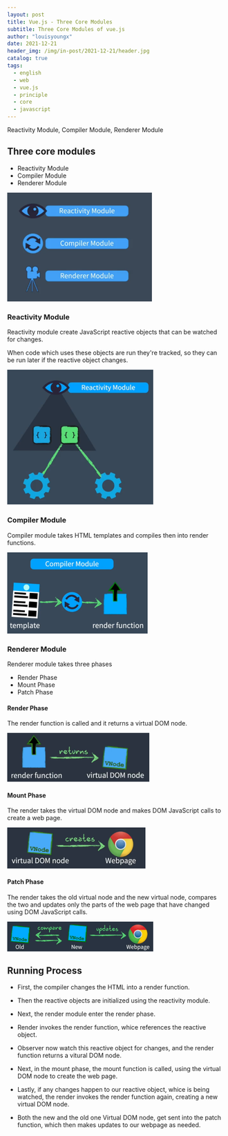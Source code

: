 ```yaml
---
layout: post
title: Vue.js - Three Core Modules
subtitle: Three Core Modules of vue.js
author: "louisyoungx"
date: 2021-12-21
header_img: /img/in-post/2021-12-21/header.jpg
catalog: true
tags:
  - english
  - web
  - vue.js
  - principle
  - core
  - javascript
---
```


Reactivity Module, Compiler Module, Renderer Module

<!-- more -->

## Three core modules

- Reactivity Module
- Compiler Module
- Renderer Module

<img src="/img/in-post/2021-12-21/core-modules.png" alt="core-modules" style="zoom:33%;" />

### Reactivity Module

Reactivity module create JavaScript reactive objects that can be watched for changes.

When code which uses these objects are run they're tracked, so they can be run later if the reactive object changes.

 

<img src="/img/in-post/2021-12-21/reactivity-module.png" alt="reactivity-module" style="zoom:33%;" />



### Compiler Module

Compiler module takes HTML templates and compiles then into render functions.

<img src="/img/in-post/2021-12-21/compiler-module.png" alt="compiler-module" style="zoom:33%;" />

### Renderer Module

Renderer module takes three phases

- Render Phase
- Mount Phase
- Patch Phase

#### Render Phase

The render function is called and it returns a virtual DOM node.

<img src="/img/in-post/2021-12-21/render-phase.png" alt="render-phase" style="zoom:33%;" />

#### Mount Phase

The render takes the virtual DOM node and makes DOM JavaScript calls to create a web page.

<img src="/img/in-post/2021-12-21/mount-phase.png" alt="mount-phase" style="zoom:33%;" />

#### Patch Phase

The render takes the old virtual node and the new virtual node, compares the two and updates only the parts of the web page that have changed using DOM JavaScript calls.

<img src="/img/in-post/2021-12-21/patch-phase.png" alt="patch-phase" style="zoom:33%;" />



## Running Process

- First, the compiler changes the HTML into a render function.

- Then the reactive objects are initialized using the reactivity module.

- Next, the render module enter the render phase.

- Render invokes the render function, whice references the reactive object.

- Observer now watch this reactive object for changes, and the render function returns a vitural DOM node.

- Next, in the mount phase, the mount function is called, using the virtual DOM node to create the web page.

- Lastly, if any changes happen to our reactive object, whice is being watched, the render invokes the render function again, creating a new virtual DOM node.

- Both the new and the old one Virtual DOM node, get sent into the patch function, which then makes updates to our webpage as needed.

